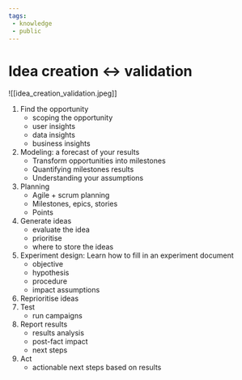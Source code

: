 ```yaml
---
tags: 
 - knowledge
 - public
---
```

# Idea creation <-> validation

![[idea_creation_validation.jpeg]]

1. Find the opportunity  
	- scoping the opportunity 
	- user insights
	- data insights
	-   business insights
2. Modeling: a forecast of your results
	-   Transform opportunities into milestones
	-   Quantifying milestones results
	-   Understanding your assumptions
3. Planning
	-   Agile + scrum planning
	-   Milestones, epics, stories
	-   Points 
4. Generate ideas
	-   evaluate the idea
	-   prioritise
	-   where to store the ideas
5. Experiment design: Learn how to fill in an experiment document
	-   objective
	-   hypothesis
	-   procedure
	-   impact assumptions
6. Reprioritise ideas
7. Test
	-   run campaigns
8. Report results
	-   results analysis
	-   post-fact impact
	-   next steps
9. Act
	-   actionable next steps based on results